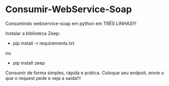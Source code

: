 # Consumir-WebService-Soap
Consumindo webservice-soap em python em TRÊS LINHAS!!!

Instalar a biblioteca Zeep:
- pip install -r requirements.txt

ou

- pip install zeep

Consumir de forma simples, rápida e prática.
Coloque seu endpoit, envie o que o request pede e veja a saída!!!
